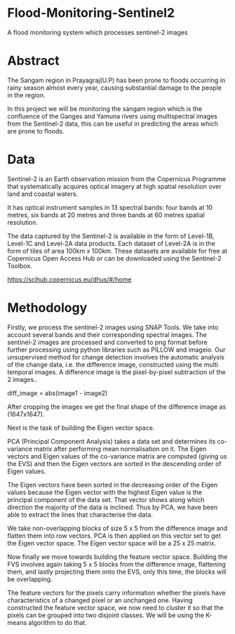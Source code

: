# Flood-Monitoring-Sentinel2
A flood monitoring system which processes sentinel-2 images

# Abstract
The Sangam region in Prayagraj(U.P) has been prone to floods occurring in rainy season almost every year, causing substantial damage to the people in the region.

In this project we will be monitoring the sangam region which is the confluence of the Ganges and Yamuna rivers using multispectral images from the Sentinel-2 data, this can be useful in predicting the areas which are prone to floods.

# Data
Sentinel-2 is an Earth observation mission from the Copernicus Programme that systematically acquires optical imagery at high spatial resolution over land and coastal waters.

It has optical instrument samples in 13 spectral bands:  four bands at 10 metres, six bands at 20 metres and three bands at 60 metres spatial resolution.
  
The data captured by the Sentinel-2 is available in the form of Level-1B, Level-1C and Level-2A data products. Each dataset of  Level-2A is in the form of tiles of area 100km x 100km. These datasets are available for free at Copernicus Open Access Hub or can be downloaded using the Sentinel-2 Toolbox.


https://scihub.copernicus.eu/dhus/#/home

# Methodology
Firstly, we process the sentinel-2 images using SNAP Tools. We take into account several bands and their corresponding spectral images.
The sentinel-2 images are processed and converted to png format before further processing using python libraries such as PILLOW and imageio.
Our unsupervised method for change detection involves the automatic analysis of the change data, i.e. the difference image, constructed using the multi temporal images. A difference image is the pixel-by-pixel subtraction of the 2 images..

diff_image = abs(image1 - image2)

After cropping the images we get the final shape of the difference image as (1647x1647).

Next is the task of building the Eigen vector space. 

PCA (Principal Component Analysis) takes a data set and determines its co-variance matrix after performing mean normalisation on it. The Eigen vectors and Eigen values of the co-variance matrix are computed (giving us the EVS) and then the Eigen vectors are sorted in the descending order of Eigen values. 

The Eigen vectors have been sorted in the decreasing order of the Eigen values because the Eigen vector with the highest Eigen value is the principal component of the data set. That vector shows along which direction the majority of the data is inclined. 
Thus by PCA, we have been able to extract the lines that characterise the data. 

We take non-overlapping blocks of size 5 x 5 from the difference image and flatten them into row vectors.
PCA is then applied on this vector set to get the Eigen vector space. The Eigen vector space will be a 25 x 25 matrix.

Now finally we move towards building the feature vector space.
Building the FVS involves again taking 5 x 5 blocks from the difference image, flattening them, and lastly projecting them onto the EVS, only this time, the blocks will be overlapping.

The feature vectors for the pixels carry information whether the pixels have characteristics of a changed pixel or an unchanged one. Having constructed the feature vector space, we now need to cluster it so that the pixels can be grouped into two disjoint classes. We will be using the K-means algorithm to do that. 
